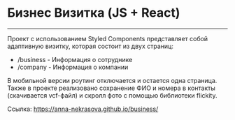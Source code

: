 # Бизнес Визитка (JS + React)
---
Проект с использованием Styled Components представляет собой адаптивную визитку, которая состоит из двух страниц:
* /business - Информация о сотруднике
* /company - Информация о компании

В мобильной версии роутинг отключается и остается одна страница. Также в проекте реализовано сохранение ФИО и номера в контакты (скачивается vcf-файл) и скролл фото с помощью библиотеки flickity.

Ссылка: https://anna-nekrasova.github.io/business/
